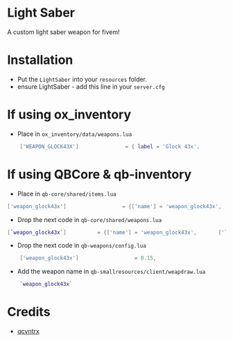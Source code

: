 
# Light Saber

A custom light saber weapon for fivem!

# Installation

- Put the `LightSaber` into your `resources` folder.
- ensure LightSaber - add this line in your `server.cfg`

# If using ox_inventory

- Place in `ox_inventory/data/weapons.lua`
```lua
    ['WEAPON_GLOCK43X'] 			  = { label = 'Glock 43x',         weight = 1000,	durability = 0.0,	ammoname = 'ammo-45',},
```

# If using QBCore & qb-inventory

- Place in `qb-core/shared/items.lua`
```lua
['weapon_glock43x'] 			     = {['name'] = 'weapon_glock43x', 			 	['label'] = 'Glock 22', 				['weight'] = 7000, 		['type'] = 'weapon', 	['ammotype'] = 'AMMO_PISTOL',			['image'] = 'weapon_glock43x.png', 						['unique'] = true, 		['useable'] = false,["created"] = nil,	['description'] = 'pistol'},
```
- Drop the next code in `qb-core/shared/weapons.lua`
```lua
[`weapon_glock43x`] 		 = {['name'] = 'weapon_glock43x', 		['label'] = 'Glock 22', 			['ammotype'] = 'AMMO_PISTOL',	['damagereason'] = 'Pistoled / Blasted / Plugged / Bust a cap in'},
```
- Drop the next code in `qb-weapons/config.lua`
```lua
    ['weapon_glock43x'] 	             = 0.15,
```
- Add the weapon name in `qb-smallresources/client/weapdraw.lua`
```lua
    `weapon_glock43x`
```
# Credits
- [qcvntrx](https://www.gta5-mods.com/users/qcvntrx)